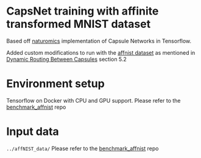 # CapsNet training with affinite transformed MNIST dataset

Based off [naturomics](https://github.com/naturomics/CapsNet-Tensorflow)
implementation of Capsule Networks in Tensorflow.

Added custom modifications to run with the [affnist dataset](https://www.cs.toronto.edu/~tijmen/affNIST/)
as mentioned in [Dynamic Routing Between Capsules](https://arxiv.org/abs/1710.09829) section 5.2

# Environment setup

Tensorflow on Docker with CPU and GPU support.
Please refer to the [benchmark_affnist](https://github.com/minghz/affnist_benchmark) repo

# Input data

`../affNIST_data/`
Please refer to the [benchmark_affnist](https://github.com/minghz/affnist_benchmark) repo

